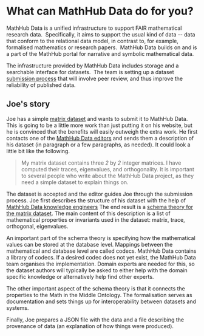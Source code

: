 # What can MathHub Data do for you?

MathHub Data is a unified infrastructure to support FAIR mathematical research data.  
Specifically, it aims to support the usual kind of data -- data that conform to the relational data model, 
in contrast to, for example, formalised mathematics or research papers.  
MathHub Data builds on and is a part of the MathHub portal for narrative and symbolic mathematical data.

The infrastructure provided by MathHub Data includes storage and a searchable interface for datasets.  The team is setting up a dataset [submission process](submission-editorial.md) that will involve peer review, and thus improve the reliability of published data.

## Joe's story

Joe has a simple [matrix dataset](https://joe.discretezoo.xyz/) and wants to submit it to MathHub Data.
This is going to be a little more work than just putting it on his website,
but he is convinced that the benefits will easily outweigh the extra work.
He first contacts one of the [MathHub Data editors](submission-editorial.md#3-people-involved-and-their-roles) 
and sends them a description of his dataset (in paragraph or a few paragraphs, as needed).
It could look a little bit like the following.

> My matrix dataset contains three _2_ by _2_ integer matrices.
> I have computed their traces, eigenvalues, and orthogonality.
> It is important to several people who write about the MathHub Data project,
> as they need a simple dataset to explain things on.

The dataset is accepted and the editor guides Joe through the submission process.
Joe first describes the structure of his dataset with the help of 
[MathHub Data knowledge engineers](submission-editorial.md#3-people-involved-and-their-roles) 
The end result is a 
[schema theory for the matrix dataset](https://gl.mathhub.info/ODK/mbgen/blob/master/source/matrix_schema.mmt).
The main content of this description is a list of mathematical properties or invariants used in the dataset:
matrix, trace, orthogonal, eigenvalues.

An important part of the schema theory is specifying how the mathematical values can be 
stored at the database level.
Mappings between the mathematical and database level are called codecs.
MathHub Data contains a library of codecs. 
If a desired codec does not yet exist, the MathHub Data team organises the implementation. 
Domain experts are needed for this, so the dataset authors will typically be asked 
to either help with the domain specific knowledge or alternatively help find other experts.

The other important aspect of the schema theory is that it connects the properties
to the Math in the Middle Ontology.
The formalisation serves as documentation and sets things up for interoperability between datasets and systems. 

Finally, Joe prepares a JSON file with the data and a file describing the provenance of data 
(an explanation of how things were produced).
